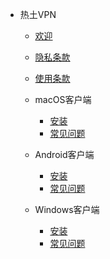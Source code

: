- 热土VPN
  - [欢迎](guide.md)
  - [隐私条款](privacy.md)
  - [使用条款](terms.md)

  - macOS客户端
    - [安装](/macOS/)
    - [常见问题](/macOS/problems.md)

  - Android客户端
    - [安装](/Android/)
    - [常见问题](/Android/problems.md)

  - Windows客户端
    - [安装](/Windows/)
    - [常见问题](/Windows/problems.md)
